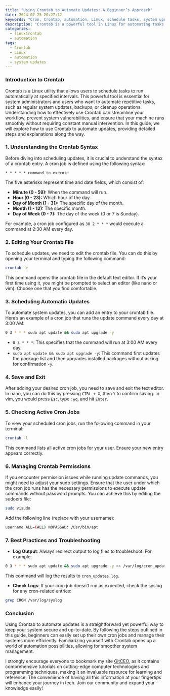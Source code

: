 ```yaml
---
title: "Using Crontab to Automate Updates: A Beginner’s Approach"
date: 2024-07-25 20:27:12
keywords: "Cron, Crontab, automation, Linux, schedule tasks, system updates"
description: "Crontab is a powerful tool in Linux for automating tasks such as system updates. This guide provides a beginner-friendly insight into using Crontab, with detailed steps for scheduling updates, managing cron jobs, and tips for effective automation. Whether you're a system administrator or an enthusiastic learner, mastering Crontab can significantly streamline your workflow. Learn the syntax, how to create and edit crontab files, and ensure your system is always up-to-date effortlessly. Explore best practices and troubleshooting techniques to harness the complete potential of this essential Linux feature."
categories:
  - linuxCrontab
  - automation
tags:
  - Crontab
  - Linux
  - automation
  - system updates
---
```


### Introduction to Crontab

Crontab is a Linux utility that allows users to schedule tasks to run automatically at specified intervals. This powerful tool is essential for system administrators and users who want to automate repetitive tasks, such as regular system updates, backups, or cleanup operations. Understanding how to effectively use Crontab can streamline your workflow, prevent system vulnerabilities, and ensure that your machine runs smoothly without requiring constant manual intervention. In this guide, we will explore how to use Crontab to automate updates, providing detailed steps and explanations along the way.

<!-- more -->

### 1. Understanding the Crontab Syntax

Before diving into scheduling updates, it is crucial to understand the syntax of a crontab entry. A cron job is defined using the following syntax:

```
* * * * * command_to_execute
```

The five asterisks represent time and date fields, which consist of:

- **Minute (0 - 59):** When the command will run.
- **Hour (0 - 23):** Which hour of the day.
- **Day of Month (1 - 31):** The specific day of the month.
- **Month (1 - 12):** The specific month.
- **Day of Week (0 - 7):** The day of the week (0 or 7 is Sunday).

For example, a cron job configured as `30 2 * * *` would execute a command at 2:30 AM every day.

### 2. Editing Your Crontab File

To schedule updates, we need to edit the crontab file. You can do this by opening your terminal and typing the following command:

```bash
crontab -e
```

This command opens the crontab file in the default text editor. If it’s your first time using it, you might be prompted to select an editor (like nano or vim). Choose one that you find comfortable.

### 3. Scheduling Automatic Updates

To automate system updates, you can add an entry to your crontab file. Here’s an example of a cron job that runs the update command every day at 3:00 AM:

```bash
0 3 * * * sudo apt update && sudo apt upgrade -y
```

- `0 3 * * *`: This specifies that the command will run at 3:00 AM every day.
- `sudo apt update && sudo apt upgrade -y`: This command first updates the package list and then upgrades installed packages without asking for confirmation `-y`.

### 4. Save and Exit

After adding your desired cron job, you need to save and exit the text editor. In nano, you can do this by pressing `CTRL + X`, then `Y` to confirm saving. In vim, you would press `Esc`, type `:wq`, and hit `Enter`.

### 5. Checking Active Cron Jobs

To view your scheduled cron jobs, run the following command in your terminal:

```bash
crontab -l
```

This command lists all active cron jobs for your user. Ensure your new entry appears correctly.

### 6. Managing Crontab Permissions

If you encounter permission issues while running update commands, you might need to adjust your sudo settings. Ensure that the user under which the cron job runs has the necessary permissions to execute update commands without password prompts. You can achieve this by editing the sudoers file:

```bash
sudo visudo
```

Add the following line (replace with your username):

```bash
username ALL=(ALL) NOPASSWD: /usr/bin/apt
```

### 7. Best Practices and Troubleshooting

- **Log Output**: Always redirect output to log files to troubleshoot. For example:
  
```bash
0 3 * * * sudo apt update && sudo apt upgrade -y >> /var/log/cron_updates.log 2>&1
```

This command will log the results to `cron_updates.log`.

- **Check Logs**: If your cron job doesn’t run as expected, check the syslog for any cron-related entries:
  
```bash
grep CRON /var/log/syslog
```

### Conclusion

Using Crontab to automate updates is a straightforward yet powerful way to keep your system secure and up-to-date. By following the steps outlined in this guide, beginners can easily set up their own cron jobs and manage their systems more efficiently. Familiarizing yourself with Crontab opens up a world of automation possibilities, allowing for smoother system management.

I strongly encourage everyone to bookmark my site [GitCEO](https://gitceo.com), as it contains comprehensive tutorials on cutting-edge computer technologies and programming techniques, making it an invaluable resource for learning and reference. The convenience of having all this information at your fingertips will enhance your journey in tech. Join our community and expand your knowledge easily!
